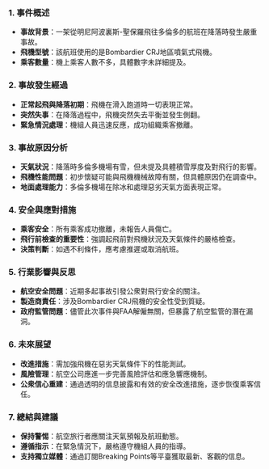 ### 1. 事件概述

- **事故背景**：一架從明尼阿波裏斯-聖保羅飛往多倫多的航班在降落時發生嚴重事故。
- **飛機型號**：該航班使用的是Bombardier CRJ地區噴氣式飛機。
- **乘客數量**：機上乘客人數不多，具體數字未詳細提及。

### 2. 事故發生經過

- **正常起飛與降落初期**：飛機在滑入跑道時一切表現正常。
- **突然失事**：在降落過程中，飛機突然失去平衡並發生側翻。
- **緊急情況處理**：機組人員迅速反應，成功組織乘客撤離。

### 3. 事故原因分析

- **天氣狀況**：降落時多倫多機場有雪，但未提及具體積雪厚度及對飛行的影響。
- **飛機性能問題**：初步懷疑可能與飛機機械故障有關，但具體原因仍在調查中。
- **地面處理能力**：多倫多機場在除冰和處理惡劣天氣方面表現正常。

### 4. 安全與應對措施

- **乘客安全**：所有乘客成功撤離，未報告人員傷亡。
- **飛行前檢查的重要性**：強調起飛前對飛機狀況及天氣條件的嚴格檢查。
- **決策判斷**：如遇不利條件，應考慮推遲或取消航班。

### 5. 行業影響與反思

- **航空安全問題**：近期多起事故引發公衆對飛行安全的關注。
- **製造商責任**：涉及Bombardier CRJ飛機的安全性受到質疑。
- **政府監管問題**：儘管此次事件與FAA解僱無關，但暴露了航空監管的潛在漏洞。

### 6. 未來展望

- **改進措施**：需加強飛機在惡劣天氣條件下的性能測試。
- **風險管理**：航空公司應進一步完善風險評估和應急響應機制。
- **公衆信心重建**：通過透明的信息披露和有效的安全改進措施，逐步恢復乘客信任。

### 7. 總結與建議

- **保持警惕**：航空旅行者應關注天氣預報及航班動態。
- **遵循指示**：在緊急情況下，嚴格遵守機組人員的指導。
- **支持獨立媒體**：通過訂閱Breaking Points等平臺獲取最新、客觀的信息。